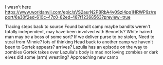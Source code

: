 I wasn't here
https://www.worldanvil.com/epic/sVS2aurN2P8RbA4y0SzI4pp1HRWP6z/report/6a30f2ed-610c-47c0-82ed-487f12368563?preview=true

Tracing steps back to source
	Found bandit camp
		maybe bandits weren't totally independent, may have been involved with Bennetts?
		White haired man may be a boss of some sort? 
		If we deliver purse to be stolen, 
Need to steal from Minnie?
	lots of thinking
Head back to another camp we haven't been to
Gortek appears? arrives?
	Lazulia has an episode on the way to zombies
	Gortek takes over Lazulia's body
		is mad
		not loving zombies or dark elves
			did some (arm) wrestling?
Approaching new camp
